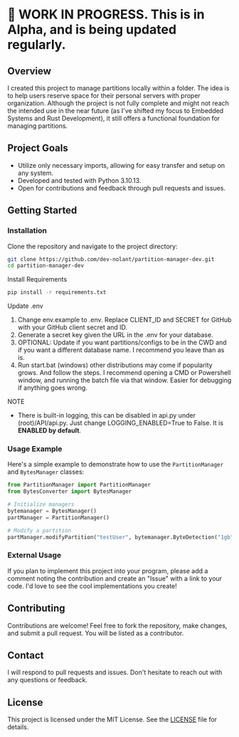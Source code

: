 
# 📂 WORK IN PROGRESS. This is in Alpha, and is being updated regularly.

## Overview
I created this project to manage partitions locally within a folder. The idea is to help users reserve space for their personal servers with proper organization. Although the project is not fully complete and might not reach the intended use in the near future (as I've shifted my focus to Embedded Systems and Rust Development), it still offers a functional foundation for managing partitions.

## Project Goals
- Utilize only necessary imports, allowing for easy transfer and setup on any system.
- Developed and tested with Python 3.10.13.
- Open for contributions and feedback through pull requests and issues.

## Getting Started

### Installation
Clone the repository and navigate to the project directory:
```bash
git clone https://github.com/dev-nolant/partition-manager-dev.git
cd partition-manager-dev
```

Install Requirements
```bash
pip install -r requirements.txt
```

Update .env
1. Change env.example to .env. Replace CLIENT_ID and SECRET for GitHub with your GitHub client secret and ID.
2. Generate a secret key given the URL in the .env for your database.
3. OPTIONAL: Update if you want partitions/configs to be in the CWD and if you want a different database name. I recommend you leave than as is.
4. Run start.bat (windows) other distributions may come if popularity grows. And follow the steps. I recommend opening a CMD or Powershell window, and running the batch file via that window. Easier for debugging if anything goes wrong.

NOTE
* There is built-in logging, this can be disabled in api.py under (root)/API/api.py. Just change LOGGING_ENABLED=True to False. It is __ENABLED by default__.


### Usage Example
Here's a simple example to demonstrate how to use the `PartitionManager` and `BytesManager` classes:

```python
from PartitionManager import PartitionManager
from BytesConverter import BytesManager

# Initialize managers
bytemanager = BytesManager()
partManager = PartitionManager()

# Modify a partition
partManager.modifyPartition("testUser", bytemanager.ByteDetection("1gb"), "SIZETO")
```

### External Usage
If you plan to implement this project into your program, please add a comment noting the contribution and create an "Issue" with a link to your code. I'd love to see the cool implementations you create!

## Contributing
Contributions are welcome! Feel free to fork the repository, make changes, and submit a pull request. You will be listed as a contributor.

## Contact
I will respond to pull requests and issues. Don't hesitate to reach out with any questions or feedback.

## License
This project is licensed under the MIT License. See the [LICENSE](LICENSE) file for details.

